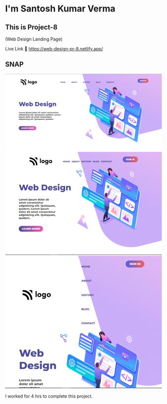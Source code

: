 # I'm Santosh Kumar Verma

## This is Project-8 
(Web Design Landing Page)

Live Link 🔗
https://web-design-pr-8.netlify.app/

## SNAP

![SNAP](./Output/Pr-8.png)
![SNAP](./Output/Pr-8_2.png)
![SNAP](./Output/Pr-8_3.png)

I worked for 4 hrs to complete this project.